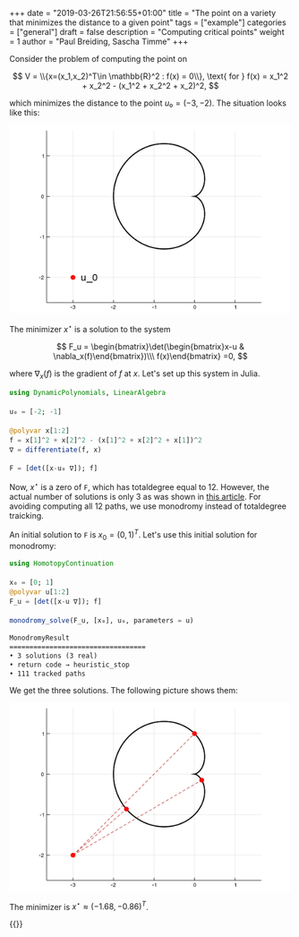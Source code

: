 +++
date = "2019-03-26T21:56:55+01:00"
title = "The point on a variety that minimizes the distance to a given point"
tags = ["example"]
categories = ["general"]
draft = false
description = "Computing critical points"
weight = 1
author = "Paul Breiding, Sascha Timme"
+++



Consider the problem of computing the point on


$$
V = \\{x=(x_1,x_2)^T\in \mathbb{R}^2 : f(x) = 0\\}, \text{ for } f(x) = x_1^2 + x_2^2 - (x_1^2 + x_2^2 + x_2)^2,
$$


which minimizes the distance to the point $u₀ = (-3,-2)$. The situation looks like this:


<p style="text-align:center;"><img src="/images/cardioid0.png" maxwidth="400px"/></p>


The minimizer $x^\star$ is a solution to the system


$$
F_u = \begin{bmatrix}\det(\begin{bmatrix}x-u & \nabla_x(f)\end{bmatrix})\\\ f(x)\end{bmatrix} =0,
$$


where $\nabla_x(f)$ is the gradient of $f$ at $x$. Let's set up this system in Julia.


```julia
using DynamicPolynomials, LinearAlgebra

u₀ = [-2; -1]

@polyvar x[1:2]
f = x[1]^2 + x[2]^2 - (x[1]^2 + x[2]^2 + x[1])^2
∇ = differentiate(f, x)

F = [det([x-u₀ ∇]); f]
```


Now, $x^\star$ is a zero of `F`, which has totaldegree equal to 12. However, the actual number of solutions is only 3 as was shown in [this article](https://arxiv.org/pdf/1309.0049.pdf). For avoiding computing all 12 paths, we use monodromy instead of totaldegree traicking.


An initial solution to `F` is $x_0=(0,1)^T$. Let's use this initial solution for monodromy:


```julia
using HomotopyContinuation

x₀ = [0; 1]
@polyvar u[1:2]
F_u = [det([x-u ∇]); f]

monodromy_solve(F_u, [x₀], u₀, parameters = u)
```

```
MonodromyResult
==================================
• 3 solutions (3 real)
• return code → heuristic_stop
• 111 tracked paths
```


We get the three solutions. The following picture shows them:


<p style="text-align:center;"><img src="/images/cardioid.png" maxwidth="400px"/></p>


The minimizer is $x^\star \approx (-1.68, -0.86)^T$.


{{<bibtex >}}
